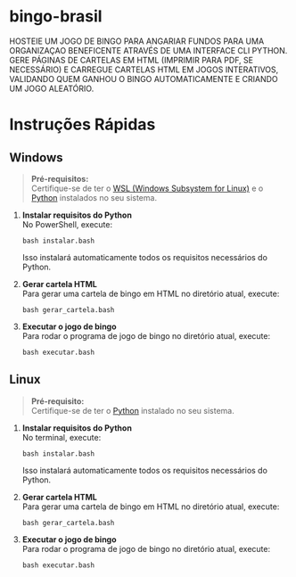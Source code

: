 # bingo-brasil
HOSTEIE UM JOGO DE BINGO PARA ANGARIAR FUNDOS PARA UMA ORGANIZAÇAO BENEFICENTE ATRAVÉS DE UMA INTERFACE CLI PYTHON. GERE PÁGINAS DE CARTELAS EM HTML (IMPRIMIR PARA PDF, SE NECESSÁRIO) E CARREGUE CARTELAS HTML EM JOGOS INTERATIVOS, VALIDANDO QUEM GANHOU O BINGO AUTOMATICAMENTE E CRIANDO UM JOGO ALEATÓRIO.

# Instruções Rápidas

## Windows

> **Pré-requisitos:**  
> Certifique-se de ter o [WSL (Windows Subsystem for Linux)](https://learn.microsoft.com/windows/wsl/) e o [Python](https://www.python.org/downloads/) instalados no seu sistema.

1. **Instalar requisitos do Python**  
    No PowerShell, execute:  
    ```
    bash instalar.bash
    ```
    Isso instalará automaticamente todos os requisitos necessários do Python.

2. **Gerar cartela HTML**  
    Para gerar uma cartela de bingo em HTML no diretório atual, execute:  
    ```
    bash gerar_cartela.bash
    ```

3. **Executar o jogo de bingo**  
    Para rodar o programa de jogo de bingo no diretório atual, execute:  
    ```
    bash executar.bash
    ```

## Linux

> **Pré-requisito:**  
> Certifique-se de ter o [Python](https://www.python.org/downloads/) instalado no seu sistema.

1. **Instalar requisitos do Python**  
    No terminal, execute:  
    ```
    bash instalar.bash
    ```
    Isso instalará automaticamente todos os requisitos necessários do Python.

2. **Gerar cartela HTML**  
    Para gerar uma cartela de bingo em HTML no diretório atual, execute:  
    ```
    bash gerar_cartela.bash
    ```

3. **Executar o jogo de bingo**  
    Para rodar o programa de jogo de bingo no diretório atual, execute:  
    ```
    bash executar.bash
    ```
